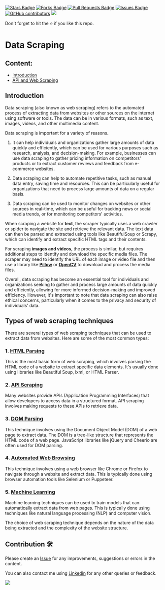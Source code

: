 <a href="https://github.com/drshahizan/special-topic-data-engineering/stargazers"><img src="https://img.shields.io/github/stars/drshahizan/special-topic-data-engineering" alt="Stars Badge"/></a>
<a href="https://github.com/drshahizan/special-topic-data-engineering/network/members"><img src="https://img.shields.io/github/forks/drshahizan/special-topic-data-engineering" alt="Forks Badge"/></a>
<a href="https://github.com/drshahizan/special-topic-data-engineering/pulls"><img src="https://img.shields.io/github/issues-pr/drshahizan/special-topic-data-engineering" alt="Pull Requests Badge"/></a>
<a href="https://github.com/drshahizan/special-topic-data-engineering/issues"><img src="https://img.shields.io/github/issues/drshahizan/special-topic-data-engineering" alt="Issues Badge"/></a>
<a href="https://github.com/drshahizan/special-topic-data-engineering/graphs/contributors"><img alt="GitHub contributors" src="https://img.shields.io/github/contributors/drshahizan/special-topic-data-engineering?color=2b9348"></a>
![](https://visitor-badge.glitch.me/badge?page_id=drshahizan/special-topic-data-engineering)

Don't forget to hit the :star: if you like this repo.

# Data Scraping

## Content:
- [Introduction]()
- [API and Web Scraping](../api/api-web-scraping.md)

## Introduction
Data scraping (also known as web scraping) refers to the automated process of extracting data from websites or other sources on the internet using software or tools. The data can be in various formats, such as text, images, videos, and other multimedia content.

Data scraping is important for a variety of reasons. 
1. It can help individuals and organizations gather large amounts of data quickly and efficiently, which can be used for various purposes such as research, analysis, and decision-making. For example, businesses can use data scraping to gather pricing information on competitors' products or to extract customer reviews and feedback from e-commerce websites.

2. Data scraping can help to automate repetitive tasks, such as manual data entry, saving time and resources. This can be particularly useful for organizations that need to process large amounts of data on a regular basis.

3. Data scraping can be used to monitor changes on websites or other sources in real-time, which can be useful for tracking news or social media trends, or for monitoring competitors' activities.

When scraping a website for **text**, the scraper typically uses a web crawler or spider to navigate the site and retrieve the relevant data. The text data can then be parsed and extracted using tools like BeautifulSoup or Scrapy, which can identify and extract specific HTML tags and their contents.

For scraping **images and videos**, the process is similar, but requires additional steps to identify and download the specific media files. The scraper may need to identify the URL of each image or video file and then use a library like [**Pillow**](pillow.md) or [**OpenCV**](opencv.md) to download and process the media files.

Overall, data scraping has become an essential tool for individuals and organizations seeking to gather and process large amounts of data quickly and efficiently, allowing for more informed decision-making and improved efficiency. However, it's important to note that data scraping can also raise ethical concerns, particularly when it comes to the privacy and security of individuals' data.

## Types of web scraping techniques
There are several types of web scraping techniques that can be used to extract data from websites. Here are some of the most common types:

### 1. [HTML Parsing](html-parsing.md)
This is the most basic form of web scraping, which involves parsing the HTML code of a website to extract specific data elements. It's usually done using libraries like Beautiful Soup, lxml, or HTML Parser.

### 2. [API Scraping](api-scraping.md)
Many websites provide APIs (Application Programming Interfaces) that allow developers to access data in a structured format. API scraping involves making requests to these APIs to retrieve data.

### 3. [DOM Parsing](dom-parsing.md)
This technique involves using the Document Object Model (DOM) of a web page to extract data. The DOM is a tree-like structure that represents the HTML code of a web page. JavaScript libraries like jQuery and Cheerio are often used for DOM parsing.

### 4. [Automated Web Browsing](auto-web-browsing.md)
This technique involves using a web browser like Chrome or Firefox to navigate through a website and extract data. This is typically done using browser automation tools like Selenium or Puppeteer.

### 5. [Machine Learning](machine-learning.md)
Machine learning techniques can be used to train models that can automatically extract data from web pages. This is typically done using techniques like natural language processing (NLP) and computer vision.

The choice of web scraping technique depends on the nature of the data being extracted and the complexity of the website structure.

## Contribution 🛠️
Please create an [Issue](https://github.com/drshahizan/special-topic-data-engineering/issues) for any improvements, suggestions or errors in the content.

You can also contact me using [Linkedin](https://www.linkedin.com/in/drshahizan/) for any other queries or feedback.

![](https://komarev.com/ghpvc/?username=drshahizan&label=Views&color=0e75b6&style=flat)




